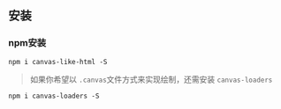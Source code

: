 ## 安装

### npm安装

```
npm i canvas-like-html -S
```

> 如果你希望以 `.canvas`文件方式来实现绘制，还需安装 `canvas-loaders`

```
npm i canvas-loaders -S
```
